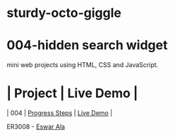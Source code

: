 # sturdy-octo-giggle
# 004-hidden search widget

mini web projects using HTML, CSS and JavaScript.
  #  | Project                                                                | Live Demo                                                |

| 004 | [Progress Steps](https://github.com/Eswar3008/sturdy-octo-giggle)                               | [Live Demo](https://eswar3008.github.io/rotating-navigation/)  |

 ER3008 - [Eswar Ala](https://www.linkedin.com/in/eswarala3008/)
